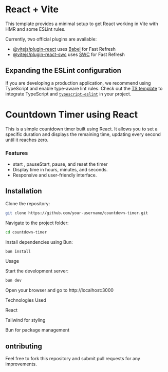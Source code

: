# React + Vite

This template provides a minimal setup to get React working in Vite with HMR and some ESLint rules.

Currently, two official plugins are available:

- [@vitejs/plugin-react](https://github.com/vitejs/vite-plugin-react/blob/main/packages/plugin-react/README.md) uses [Babel](https://babeljs.io/) for Fast Refresh
- [@vitejs/plugin-react-swc](https://github.com/vitejs/vite-plugin-react-swc) uses [SWC](https://swc.rs/) for Fast Refresh

## Expanding the ESLint configuration

If you are developing a production application, we recommend using TypeScript and enable type-aware lint rules. Check out the [TS template](https://github.com/vitejs/vite/tree/main/packages/create-vite/template-react-ts) to integrate TypeScript and [`typescript-eslint`](https://typescript-eslint.io) in your project.


# Countdown Timer using React

This is a simple countdown timer built using React. It allows you to set a specific duration and displays the remaining time, updating every second until it reaches zero.


### Features
* start , pauseStart, pause, and reset the timer
* Display time in hours, minutes, and seconds.
* Responsive and user-friendly interface.

## Installation

Clone the repository:
``` bash
git clone https://github.com/your-username/countdown-timer.git
```

Navigate to the project folder:
``` bash
cd countdown-timer
```

Install dependencies using Bun:
``` bash
bun install
```

Usage

Start the development server:
``` bash
bun dev
```

Open your browser and go to http://localhost:3000

Technologies Used

React

Tailwind for styling

Bun for package management

## ontributing

Feel free to fork this repository and submit pull requests for any improvements.